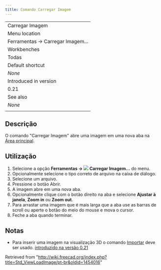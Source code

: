 ```yaml
---
title: Comando Carregar Imagem
---
```

|  |
| --- |
| Carregar Imagem |
| Menu location |
| Ferramentas → Carregar Imagem... |
| Workbenches |
| Todas |
| Default shortcut |
| *None* |
| Introduced in version |
| 0.21 |
| See also |
| *None* |
|  |

## Descrição

O comando "Carregar Imagem" abre uma imagem em uma nova aba na [Área principal](/Main_view_area/pt-br "Main view area/pt-br").

## Utilização

1. Selecione a opção **Ferramentas → ![](/images/Std_ViewLoadImage.svg) Carregar Imagem...** do menu.
2. Opcionalmente selecione o tipo correto de arquivo na caixa de diálogo.
3. Selecione um arquivo.
4. Pressione o botão Abrir.
5. A imagem abre em uma nova aba.
6. Opcionalmente clique com o botão direito na aba e selecione **Ajustar à janela**, **Zoom in** ou **Zoom out**.
7. Para arrastar uma imagem que é mais larga que a aba use as barras de scroll ou aperte o botão do meio do mouse e mova o cursor.
8. Feche a aba quando terminar.

## Notas

* Para inserir uma imagem na visualização 3D o comando [Importar](/Std_Import/pt-br "Std Import/pt-br") deve ser usado. [introduzido na versão 0.21](/Release_notes_0.21 "Release notes 0.21")

Retrieved from "<http://wiki.freecad.org/index.php?title=Std_ViewLoadImage/pt-br&oldid=1454016>"
